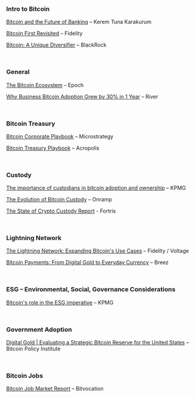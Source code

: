 ### Intro to Bitcoin
[Bitcoin and the Future of Banking](https://www.linkedin.com/posts/keremtunakarakurum_bitcoin-and-the-future-of-banking-kerem-activity-7132581566647590913-hyj9/) – Kerem Tuna Karakurum

[Bitcoin First Revisited](https://www.fidelitydigitalassets.com/research-and-insights/bitcoin-first-revisited) – Fidelity

[Bitcoin: A Unique Diversifier](https://www.blackrock.com/us/financial-professionals/insights/bitcoin-unique-diversifier) – BlackRock

<br/>

### General
[The Bitcoin Ecosystem](https://epochvc.io/pdf/Epoch-Bitcoin-Ecosystem-Report-2024.pdf) – Epoch

[Why Business Bitcoin Adoption Grew by 30% in 1 Year](https://blog.river.com/business-bitcoin-adoption-2024/) – River

<br/>

### Bitcoin Treasury
[Bitcoin Corporate Playbook](https://www.microstrategy.com/bitcoin/documents/treasury-reserve-policy) – Microstrategy

[Bitcoin Treasury Playbook](https://www.acropolistreasury.com/playbook) – Acropolis

<br/>

### Custody
[The importance of custodians in bitcoin adoption and ownership](https://kpmg.com/us/en/articles/2024/importance-custodians-bitcoin-adoption-ownership.html) – KPMG

[The Evolution of Bitcoin Custody](https://onrampbitcoin.com/the-evolution-of-bitcoin-custody/) – Onramp

[The State of Crypto Custody Report](https://fortris.com/press/fortris-custody-survey-2025-en?tag=en) - Fortris

<br/>

### Lightning Network
[The Lightning Network: Expanding Bitcoin's Use Cases](https://www.voltage.cloud/expanding-bitcoin-use-cases) – Fidelity / Voltage

[Bitcoin Payments: From Digital Gold to Everyday Currency](https://breez.technology/report/) – Breez

<br/>

### ESG – Environmental, Social, Governance Considerations
[Bitcoin's role in the ESG imperative](https://kpmg.com/kpmg-us/content/dam/kpmg/pdf/2024/bitcoins-role-esg-imperative.pdf) – KPMG

<br/>

### Government Adoption
[Digital Gold | Evaluating a Strategic Bitcoin Reserve for the United States](https://cdn.prod.website-files.com/627aa615676bdd1d47ec97d4/6728de9bb63561ee70156bd5_BPI%20Policy%20Brief%20Digital%20Gold.pdf) – Bitcoin Policy Institute

<br/>

### Bitcoin Jobs
[Bitcoin Job Market Report](https://drive.google.com/file/d/1ZFnYP949GzssQHA9wcjHTeW4cDiZIWvM/view) – Bitvocation

